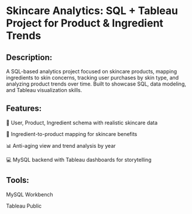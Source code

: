 # Skincare Analytics: SQL + Tableau Project for Product &amp; Ingredient Trends

## Description:
A SQL-based analytics project focused on skincare products, mapping ingredients to skin concerns, tracking user purchases by skin type, and analyzing product trends over time. Built to showcase SQL, data modeling, and Tableau visualization skills.

## Features:
🎯 User, Product, Ingredient schema with realistic skincare data

🧴 Ingredient-to-product mapping for skincare benefits

📊 Anti-aging view and trend analysis by year

💻 MySQL backend with Tableau dashboards for storytelling

## Tools:
MySQL Workbench

Tableau Public


